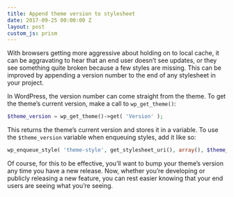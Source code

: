 ```yaml
---
title: Append theme version to stylesheet
date: 2017-09-25 00:00:00 Z
layout: post
custom_js: prism
---
```


With browsers getting more aggressive about holding on to local cache, it can be aggravating to hear that an end user doesn’t see updates, or they see something quite broken because a few styles are missing. This can be improved by appending a version number to the end of any stylesheet in your project.

In WordPress, the version number can come straight from the theme. To get the theme’s current version, make a call to `wp_get_theme()`:

```php
$theme_version = wp_get_theme()->get( 'Version' );
```

This returns the theme’s current version and stores it in a variable. To use the `$theme_version` variable when enqueuing styles, add it like so:

```php
wp_enqueue_style( 'theme-style', get_stylesheet_uri(), array(), $theme_version );
```

Of course, for this to be effective, you’ll want to bump your theme’s version any time you have a new release. Now, whether you’re developing or publicly releasing a new feature, you can rest easier knowing that your end users are seeing what you’re seeing.
